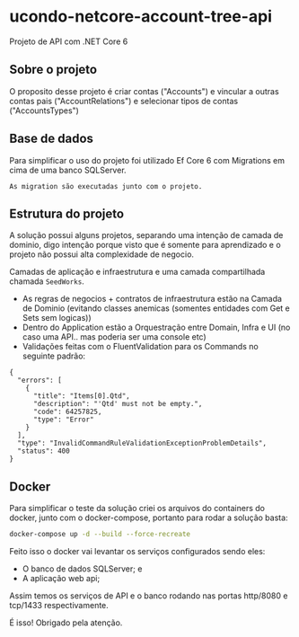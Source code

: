 # ucondo-netcore-account-tree-api

Projeto de API com .NET Core 6

## Sobre o projeto

O proposito desse projeto é criar contas ("Accounts") e vincular a outras contas pais ("AccountRelations") e selecionar
tipos de contas ("AccountsTypes")

## Base de dados

Para simplificar o uso do projeto foi utilizado Ef Core 6 com Migrations em cima de uma banco SQLServer.

`As migration são executadas junto com o projeto.`

## Estrutura do projeto

A solução possui alguns projetos, separando uma intenção de camada de dominio, digo intenção porque visto que é somente
para aprendizado e o projeto não possui alta complexidade de negocio.

Camadas de aplicação e infraestrutura e uma camada compartilhada chamada `SeedWorks`.

* As regras de negocios + contratos de infraestrutura estão na Camada de Dominio (evitando classes anemicas (somentes
  entidades com Get e Sets sem logicas))
* Dentro do Application estão a Orquestração entre Domain, Infra e UI (no caso uma API.. mas poderia ser uma console
  etc)
* Validações feitas com o FluentValidation para os Commands no seguinte padrão:

````
{
  "errors": [
    {
      "title": "Items[0].Qtd",
      "description": "'Qtd' must not be empty.",
      "code": 64257825,
      "type": "Error"
    }
  ],
  "type": "InvalidCommandRuleValidationExceptionProblemDetails",
  "status": 400
}

````

## Docker

Para simplificar o teste da solução criei os arquivos do containers do docker, junto com o docker-compose, portanto para
rodar a solução basta:

``` bash
docker-compose up -d --build --force-recreate
```

Feito isso o docker vai levantar os serviços configurados sendo eles:

* O banco de dados SQLServer; e
* A aplicação web api;

Assim temos os serviços de API e o banco rodando nas portas http/8080 e tcp/1433 respectivamente.

É isso! Obrigado pela atenção.
